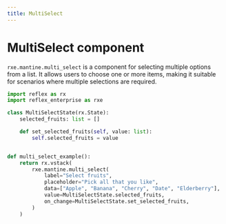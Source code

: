 ```yaml
---
title: MultiSelect
---
```


# MultiSelect component

`rxe.mantine.multi_select` is a component for selecting multiple options from a list. It allows users to choose one or more items, making it suitable for scenarios where multiple selections are required.

```python demo exec
import reflex as rx
import reflex_enterprise as rxe

class MultiSelectState(rx.State):
    selected_fruits: list = []

    def set_selected_fruits(self, value: list):
        self.selected_fruits = value


def multi_select_example():
    return rx.vstack(
        rxe.mantine.multi_select(
            label="Select fruits",
            placeholder="Pick all that you like",
            data=["Apple", "Banana", "Cherry", "Date", "Elderberry"],
            value=MultiSelectState.selected_fruits,
            on_change=MultiSelectState.set_selected_fruits,
        )
    )

```
